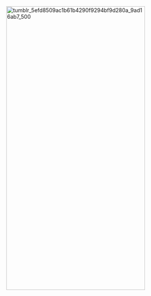 <img width="367" height="750" alt="tumblr_5efd8509ac1b61b4290f9294bf9d280a_9ad16ab7_500" src="https://github.com/user-attachments/assets/2f0ddd62-261e-4e61-b4b0-d8907b3b74f9" />
